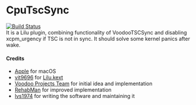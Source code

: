 # CpuTscSync
[![Build Status](https://travis-ci.com/acidanthera/CpuTscSync.svg?branch=master)](https://travis-ci.com/acidanthera/CpuTscSync)  
It is a Lilu plugin, combining functionality of VoodooTSCSync and disabling xcpm_urgency if TSC is not in sync. It should solve some kernel panics after wake.

#### Credits
- [Apple](https://www.apple.com) for macOS  
- [vit9696](https://github.com/vit9696) for [Lilu.kext](https://github.com/vit9696/Lilu)
- [Voodoo Projects Team](http://forge.voodooprojects.org/p/voodootscsync/) for initial idea and implementation
- [RehabMan](https://github.com/RehabMan/VoodooTSCSync) for improved implementation
- [lvs1974](https://applelife.ru/members/lvs1974.53809/) for writing the software and maintaining it
